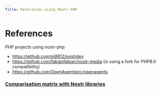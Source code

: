 ```yaml
---
Title: References using Nostr-PHP
---
```


# References

PHP projects using nostr-php:
* https://github.com/pj8912/nostrdev
* https://github.com/fabianfabian/nostr-media (is using a fork for PHP8.0 compatibility)
* https://github.com/OpenAgentsInc/openagents


### [Comparisation matrix with Nostr libraries](/references/compare-nostr-libraries)